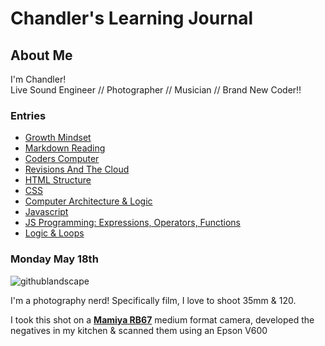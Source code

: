 # Chandler's Learning Journal

## About Me
I'm Chandler!    
Live Sound Engineer // Photographer // Musician // Brand New Coder!! 

### Entries
- [Growth Mindset](Growth-Mindset.md)
- [Markdown Reading](markdown.md)
- [Coders Computer](coders-computer.md)
- [Revisions And The Cloud](revisions-and-the-cloud.md)
- [HTML Structure](html-structure.md)   
- [CSS](class-5.md)
- [Computer Architecture & Logic](architecture.md)
- [Javascript](javascript.md)
- [JS Programming: Expressions, Operators, Functions](javascript_programming.md)
- [Logic & Loops](loops.md)



### Monday May 18th

![githublandscape](https://user-images.githubusercontent.com/65561871/82247136-c013f200-98fa-11ea-8aca-f4eb53fe50e4.jpg)

I'm a photography nerd! Specifically film, I love to shoot 35mm & 120.      

I took this shot on a [**Mamiya RB67**](http://camera-wiki.org/wiki/Mamiya_RB67) medium format camera, developed the negatives in my kitchen & scanned them using an Epson V600






